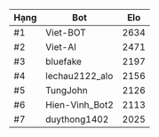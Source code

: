 Hạng|Bot|Elo
---|---|---
#1|Viet-BOT|2634
#2|Viet-AI|2471
#3|bluefake|2197
#4|lechau2122_alo|2156
#5|TungJohn|2126
#6|Hien-Vinh_Bot2|2113
#7|duythong1402|2025
